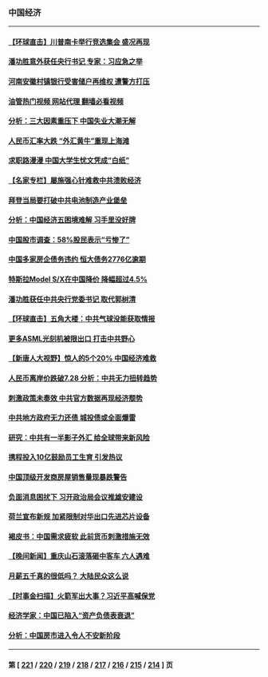 ### 中国经济
---
#### [【环球直击】川普南卡举行竞选集会 盛况再现](../../pages/ncid283/n14027300.md?07032045) 
#### [潘功胜意外获任央行书记 专家：习应急之举](../../pages/ncid283/n14027193.md?07032045) 
#### [河南安徽村镇银行受害储户再维权 遭警方打压](../../pages/ncid283/n14026972.md?07032045) 
#### [油管热门视频 网站代理 翻墙必看视频](http://138.2.39.72:81/youtube.html?epic-marker?07032045)
#### [分析：三大因素重压下 中国失业大潮无解](../../pages/ncid283/n14026535.md?07032045) 
#### [人民币汇率大跌 “外汇黄牛”重现上海滩](../../pages/ncid283/n14027020.md?07032045) 
#### [求职路漫漫 中国大学生忧文凭成“白纸”](../../pages/ncid283/n14027029.md?07032045) 
#### [【名家专栏】屡施强心针难救中共溃败经济](../../pages/ncid283/n14026783.md?07032045) 
#### [拜登当局要打破中共电池制造产业堡垒](../../pages/ncid283/n14026042.md?07032045) 
#### [分析：中国经济五困境难解 习手里没好牌](../../pages/ncid283/n14026281.md?07032045) 
#### [中国股市调查：58%股民表示“亏惨了”](../../pages/ncid283/n14026488.md?07032045) 
#### [中国多家房企债务违约 恒大债务2776亿逾期](../../pages/ncid283/n14026465.md?07032045) 
#### [特斯拉Model S/X在中国降价 降幅超过4.5%](../../pages/ncid283/n14026453.md?07032045) 
#### [潘功胜获任中共央行党委书记 取代郭树清](../../pages/ncid283/n14026373.md?07032045) 
#### [【环球直击】五角大楼：中共气球没能获取情报](../../pages/ncid283/n14025936.md?07032045) 
#### [更多ASML光刻机被限出口 打击中共野心](../../pages/ncid283/n14025979.md?07032045) 
#### [【新唐人大视野】惊人的5个20% 中国经济难救](../../pages/ncid283/n14025955.md?07032045) 
#### [人民币离岸价跌破7.28 分析：中共无力扭转趋势](../../pages/ncid283/n14025851.md?07032045) 
#### [刺激政策未奏效 中共官方数据再现经济颓势](../../pages/ncid283/n14025915.md?07032045) 
#### [中共地方政府无力还债 城投债或全面爆雷](../../pages/ncid283/n14025853.md?07032045) 
#### [研究：中共有一半影子外汇 给全球带来新风险](../../pages/ncid283/n14025844.md?07032045) 
#### [携程投入10亿鼓励员工生育 引发热议](../../pages/ncid283/n14025599.md?07032045) 
#### [中国顶级开发商房屋销售量现暴跌警告](../../pages/ncid283/n14025827.md?07032045) 
#### [负面消息困扰下 习开政治局会议推雄安建设](../../pages/ncid283/n14025707.md?07032045) 
#### [荷兰宣布新规 加紧限制对华出口先进芯片设备](../../pages/ncid283/n14025681.md?07032045) 
#### [褐皮书：中国需求疲软 此前货币刺激措施无效](../../pages/ncid283/n14025565.md?07032045) 
#### [【晚间新闻】重庆山石滚落砸中客车 六人遇难](../../pages/ncid283/n14025587.md?07032045) 
#### [月薪五千真的很低吗？ 大陆民众这么说](../../pages/ncid283/n14025457.md?07032045) 
#### [【时事金扫描】火箭军出大事？习近平高喊保党](../../pages/ncid283/n14025388.md?07032045) 
#### [经济学家：中国已陷入“资产负债表衰退”](../../pages/ncid283/n14025366.md?07032045) 
#### [分析：中国房市进入令人不安新阶段](../../pages/ncid283/n14025181.md?07032045) 

---
#### 第 [ [221](./221.md?07032045) / [220](./220.md?07032045) / [219](./219.md?07032045) / [218](./218.md?07032045) / [217](./217.md?07032045) / [216](./216.md?07032045) / [215](./215.md?07032045) / [214](./214.md?07032045) ] 页
